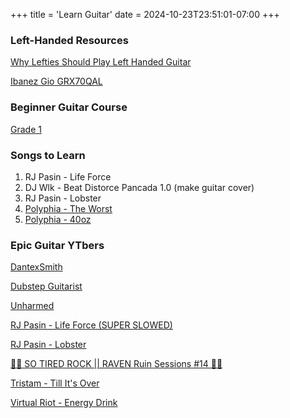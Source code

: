 +++
title = 'Learn Guitar'
date = 2024-10-23T23:51:01-07:00
+++
### Left-Handed Resources
[Why Lefties Should Play Left Handed Guitar](https://www.youtube.com/watch?v=u6OUp1n6FrU)

[Ibanez Gio GRX70QAL](https://www.sweetwater.com/store/detail/GRX70QALTBB--ibanez-gio-grx70qal-left-handed-transparent-blue-burst)

### Beginner Guitar Course 
[Grade 1](https://www.justinguitar.com/classes/beginner-guitar-course-grade-one)

### Songs to Learn
1. RJ Pasin - Life Force
2. DJ Wlk - Beat Distorce Pancada 1.0 (make guitar cover)
3. RJ Pasin - Lobster
4. [Polyphia - The Worst](https://polyphiatabs.com/products/the-most-hated-ep-tablature)
5. [Polyphia - 40oz](https://polyphiatabs.com/products/the-most-hated-ep-tablature)

### Epic Guitar YTbers
[DantexSmith](https://www.youtube.com/@DantexSmith)

[Dubstep Guitarist](https://www.youtube.com/@DubstepGuitarist)

[Unharmed](https://www.youtube.com/playlist?list=PLxWQNoE4Ego7vPFJcwxDYXsKGRydThrsS)

[RJ Pasin - Life Force (SUPER SLOWED)](https://www.youtube.com/watch?v=t5PJvo2djb4)

[RJ Pasin - Lobster](https://www.youtube.com/watch?v=o8semEf6GP8)

[😮‍💨 SO TIRED ROCK || RAVEN Ruin Sessions #14 😮‍💨](https://www.youtube.com/watch?v=78Cw1TLtBNQ)

[Tristam - Till It's Over](https://www.youtube.com/watch?v=18z7_hoBqi4)

[Virtual Riot - Energy Drink](https://www.youtube.com/watch?v=YQiemA1T3kM)
